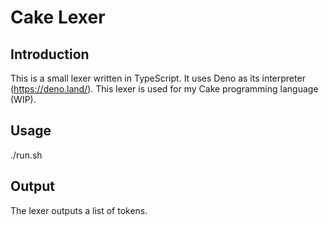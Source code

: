 # Cake Lexer

## Introduction
This is a small lexer written in TypeScript.
It uses Deno as its interpreter (https://deno.land/).
This lexer is used for my Cake programming language (WIP).

## Usage
./run.sh <file>


## Output
The lexer outputs a list of tokens.
